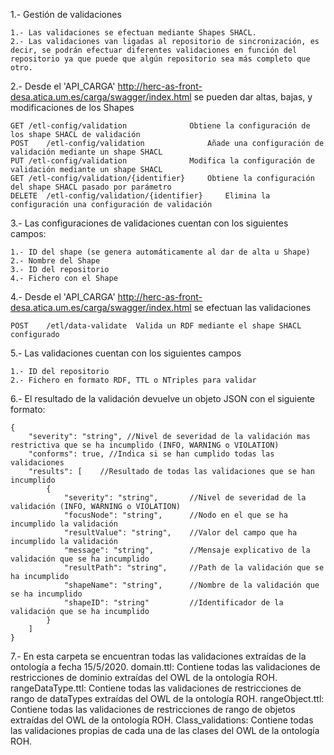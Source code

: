 1.- Gestión de validaciones

	1.- Las validaciones se efectuan mediante Shapes SHACL.	
	2.- Las validaciones van ligadas al repositorio de sincronización, es decir, se podrán efectuar diferentes validaciones en función del repositorio ya que puede que algún repositorio sea más completo que otro.

2.- Desde el 'API_CARGA' http://herc-as-front-desa.atica.um.es/carga/swagger/index.html se pueden dar altas, bajas, y modificaciones de los Shapes

	GET	/etl-config/validation 				Obtiene la configuración de los shape SHACL de validación	
	POST 	/etl-config/validation				Añade una configuración de validación mediante un shape SHACL
	PUT	/etl-config/validation				Modifica la configuración de validación mediante un shape SHACL
	GET	/etl-config/validation/{identifier}		Obtiene la configuración del shape SHACL pasado por parámetro
	DELETE	/etl-config/validation/{identifier}		Elimina la configuración una configuración de validación

3.- Las configuraciones de validaciones cuentan con los siguientes campos:

	1.- ID del shape (se genera automáticamente al dar de alta u Shape)
	2.- Nombre del Shape
	3.- ID del repositorio
	4.- Fichero con el Shape
	
4.-	Desde el 'API_CARGA' http://herc-as-front-desa.atica.um.es/carga/swagger/index.html se efectuan las validaciones

	POST	/etl/data-validate	Valida un RDF mediante el shape SHACL configurado

5.- Las validaciones cuentan con los siguientes campos

	1.- ID del repositorio
	2.- Fichero en formato RDF, TTL o NTriples para validar
	
6.- El resultado de la validación devuelve un objeto JSON con el siguiente formato:

	{
		"severity": "string", //Nivel de severidad de la validación mas restrictiva que se ha incumplido (INFO, WARNING o VIOLATION)
		"conforms": true, //Indica si se han cumplido todas las validaciones
		"results": [	//Resultado de todas las validaciones que se han incumplido
			{
				"severity": "string",		//Nivel de severidad de la validación (INFO, WARNING o VIOLATION)
				"focusNode": "string",		//Nodo en el que se ha incumplido la validación
				"resultValue": "string",	//Valor del campo que ha incumplido la validación
				"message": "string",		//Mensaje explicativo de la validación que se ha incumplido
				"resultPath": "string",		//Path de la validación que se ha incumplido
				"shapeName": "string",		//Nombre de la validación que se ha incumplido
				"shapeID": "string"			//Identificador de la validación que se ha incumplido
			}
		]
	}
	
7.- En esta carpeta se encuentran todas las validaciones extraídas de la ontología a fecha 15/5/2020.
	domain.ttl: Contiene todas las validaciones de restricciones de dominio extraídas del OWL de la ontología ROH.
	rangeDataType.ttl: Contiene todas las validaciones de restricciones de rango de dataTypes extraídas del OWL de la ontología ROH.
	rangeObject.ttl: Contiene todas las validaciones de restricciones de rango de objetos extraídas del OWL de la ontología ROH.
	Class_validations: Contiene todas las validaciones propias de cada una de las clases del OWL de la ontología ROH.

	
